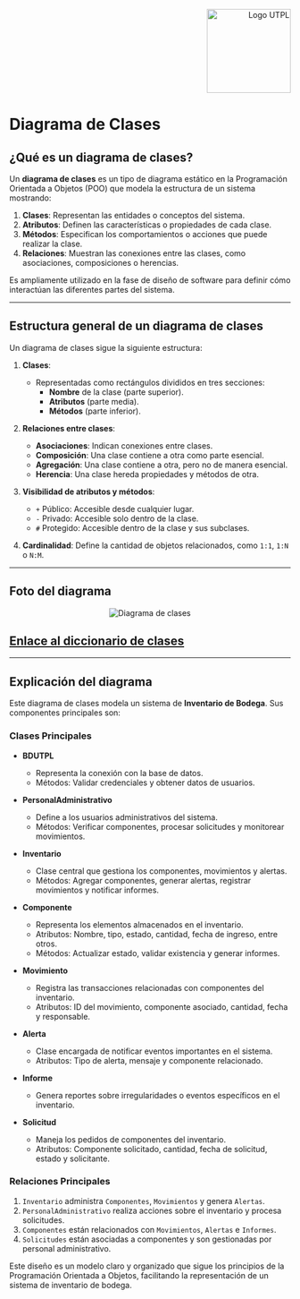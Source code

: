 <p align="right">
  <img src="https://i.postimg.cc/13qQdqZs/utpllogo.png" alt="Logo UTPL" width="150"/>
</p>

# Diagrama de Clases

## ¿Qué es un diagrama de clases?

Un **diagrama de clases** es un tipo de diagrama estático en la Programación Orientada a Objetos (POO) que modela la estructura de un sistema mostrando:  
1. **Clases**: Representan las entidades o conceptos del sistema.  
2. **Atributos**: Definen las características o propiedades de cada clase.  
3. **Métodos**: Especifican los comportamientos o acciones que puede realizar la clase.  
4. **Relaciones**: Muestran las conexiones entre las clases, como asociaciones, composiciones o herencias.

Es ampliamente utilizado en la fase de diseño de software para definir cómo interactúan las diferentes partes del sistema.

---

## Estructura general de un diagrama de clases

Un diagrama de clases sigue la siguiente estructura:

1. **Clases**:  
   - Representadas como rectángulos divididos en tres secciones:  
     - **Nombre** de la clase (parte superior).  
     - **Atributos** (parte media).  
     - **Métodos** (parte inferior).  

2. **Relaciones entre clases**:  
   - **Asociaciones**: Indican conexiones entre clases.  
   - **Composición**: Una clase contiene a otra como parte esencial.  
   - **Agregación**: Una clase contiene a otra, pero no de manera esencial.  
   - **Herencia**: Una clase hereda propiedades y métodos de otra.  

3. **Visibilidad de atributos y métodos**:  
   - `+` Público: Accesible desde cualquier lugar.  
   - `-` Privado: Accesible solo dentro de la clase.  
   - `#` Protegido: Accesible dentro de la clase y sus subclases.  

4. **Cardinalidad**: Define la cantidad de objetos relacionados, como `1:1`, `1:N` o `N:M`.

---

## Foto del diagrama

<p align="center">
  <img src="https://i.postimg.cc/vHw4YfG2/Inventario-de-Bodega-Diagrama-de-clases.png" alt="Diagrama de clases"/>
</p>

## [Enlace al diccionario de clases](https://utpl-my.sharepoint.com/:x:/g/personal/hlchuquimarca_utpl_edu_ec/Ef4Q6vqcT6ZIkBWhR8b88AsBFVgr6-DH5vroV6cvmuYZhQ?e=caQLEj)

---

## Explicación del diagrama

Este diagrama de clases modela un sistema de **Inventario de Bodega**. Sus componentes principales son:

### Clases Principales

- **BDUTPL**  
  - Representa la conexión con la base de datos.  
  - Métodos: Validar credenciales y obtener datos de usuarios.

- **PersonalAdministrativo**  
  - Define a los usuarios administrativos del sistema.  
  - Métodos: Verificar componentes, procesar solicitudes y monitorear movimientos.

- **Inventario**  
  - Clase central que gestiona los componentes, movimientos y alertas.  
  - Métodos: Agregar componentes, generar alertas, registrar movimientos y notificar informes.

- **Componente**  
  - Representa los elementos almacenados en el inventario.  
  - Atributos: Nombre, tipo, estado, cantidad, fecha de ingreso, entre otros.  
  - Métodos: Actualizar estado, validar existencia y generar informes.

- **Movimiento**  
  - Registra las transacciones relacionadas con componentes del inventario.  
  - Atributos: ID del movimiento, componente asociado, cantidad, fecha y responsable.

- **Alerta**  
  - Clase encargada de notificar eventos importantes en el sistema.  
  - Atributos: Tipo de alerta, mensaje y componente relacionado.

- **Informe**  
  - Genera reportes sobre irregularidades o eventos específicos en el inventario.

- **Solicitud**  
  - Maneja los pedidos de componentes del inventario.  
  - Atributos: Componente solicitado, cantidad, fecha de solicitud, estado y solicitante.

### Relaciones Principales

1. `Inventario` administra `Componentes`, `Movimientos` y genera `Alertas`.  
2. `PersonalAdministrativo` realiza acciones sobre el inventario y procesa solicitudes.  
3. `Componentes` están relacionados con `Movimientos`, `Alertas` e `Informes`.  
4. `Solicitudes` están asociadas a componentes y son gestionadas por personal administrativo.

Este diseño es un modelo claro y organizado que sigue los principios de la Programación Orientada a Objetos, facilitando la representación de un sistema de inventario de bodega.

